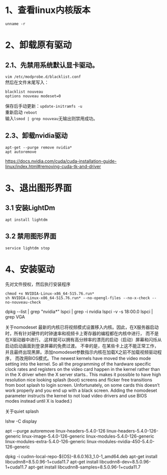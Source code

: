 # 1、查看linux内核版本
`unname -r`  
# 2、卸载原有驱动
## 2.1、先禁用系统默认显卡驱动。  
`vim /etc/modprobe.d/blacklist.conf`  
然后在文件末尾写入：  
```
blacklist nouveau
options nouveau modeset=0
```
保存后手动更新：`update-initramfs -u`  
重新启动 `reboot`  
输入`lsmod | grep nouveau`无输出则禁用成功。  
## 2.3、卸载nvidia驱动
```
apt-get --purge remove nvidia*
apt autoremove
```

https://docs.nvidia.com/cuda/cuda-installation-guide-linux/index.html#removing-cuda-tk-and-driver
# 3、退出图形界面
## 3.1 安装LightDm
`apt install lightdm`
## 3.2 禁用图形界面
`service lightdm stop`
# 4、安装驱动
先对文件授权，然后执行安装程序
```
chmod +x NVIDIA-Linux-x86_64-515.76.run*
sh NVIDIA-Linux-x86_64-515.76.run* --no-opengl-files --no-x-check --no-nouveau-check 
```
dpkg --list | grep "nvidia*"
lspci | grep -i nvidia
lspci -v -s 18:00.0
lspci | grep VGA

关于nomodeset
最新的内核已将视频模式设置移入内核。因此，在X服务器启动时，所有针对硬件的时钟速率和视频卡上寄存器的编程都在内核中进行，
而不是在X驱动器中进行。.这样就可以拥有高分辨率的漂亮的启动（启动）屏幕和闪烁从启动启动画面到登录屏幕的免费过渡。
不幸的是，在某些卡上这不能正常工作，并且最终出现黑屏。添加nomodeset参数指示内核在加载X之前不加载视频驱动程序，
而改用BIOS模式。The newest kernels have moved the video mode setting into the kernel. So all the 
programming of the hardware specific clock rates and registers on the video card happen in the 
kernel rather than in the X driver when the X server starts.. This makes it possible to have high 
resolution nice looking splash (boot) screens and flicker free transitions from boot splash to 
login screen. Unfortunately, on some cards this doesn’t work properly and you end up with a black 
screen. Adding the nomodeset parameter instructs the kernel to not load video drivers and use BIOS 
modes instead until X is loaded.)

关于quiet splash

lshw -C display

apt --purge autoremove linux-headers-5.4.0-126 linux-headers-5.4.0-126-generic linux-image-5.4.0-126-generic linux-modules-5.4.0-126-generic linux-modules-extra-5.4.0-126-generic linux-modules-nvidia-450-5.4.0-126-generic

dpkg -i cudnn-local-repo-${OS}-8.6.0.163_1.0-1_amd64.deb
apt-get install libcudnn8=8.5.0.96-1+cuda11.7
apt-get install libcudnn8-dev=8.5.0.96-1+cuda11.7
apt-get install libcudnn8-samples=8.5.0.96-1+cuda11.7